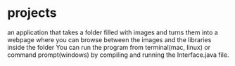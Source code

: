 # projects
an application that takes a folder filled with images and turns them into a webpage where you can browse between the images and the libraries inside the folder
You can run the program from terminal(mac, linux) or command prompt(windows) by compiling and running the Interface.java file.
